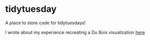 # tidytuesday
A place to store code for tidytuesdays!

I wrote about my experience recreating a Du Bois visualization [here](http://keithyoder.com/2022/02/18/my-first-tidytuesday/)

